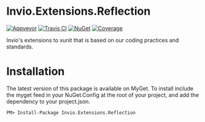 # Invio.Extensions.Reflection

[![Appveyor](https://ci.appveyor.com/api/projects/status/dst40kq4gbqx8k0e/branch/master?svg=true)](https://ci.appveyor.com/project/invio/invio-extensions-reflection/branch/master)
[![Travis CI](https://img.shields.io/travis/invio/Invio.Extensions.Reflection.svg?maxAge=3600&label=travis)](https://travis-ci.org/invio/Invio.Extensions.Reflection)
[![NuGet](https://img.shields.io/nuget/v/Invio.Extensions.Reflection.svg)](https://www.nuget.org/packages/Invio.Extensions.Reflection/)
[![Coverage](https://coveralls.io/repos/github/invio/Invio.Extensions.Reflection/badge.svg?branch=master)](https://coveralls.io/github/invio/Invio.Extensions.Reflection?branch=master)

Invio's extensions to xunit that is based on our coding practices and standards.

# Installation
The latest version of this package is available on MyGet. To install include the myget feed in your NuGet.Config at the root of your project, and add the dependency to your project.json.

```shell
PM> Install-Package Invio.Extensions.Reflection
```
